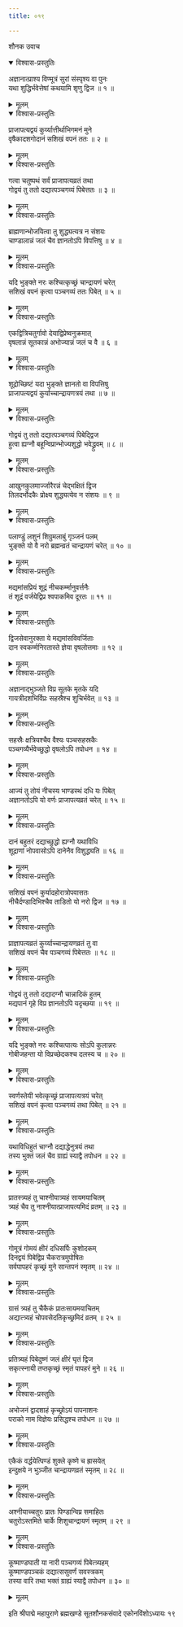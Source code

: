 ```yaml
---
title: ०१९

---
```

शौनक उवाच  

<details open><summary>विश्वास-प्रस्तुतिः</summary>

अज्ञानात्प्राश्य विण्मूत्रं सुरां संस्पृश्य वा पुनः  
यथा शुद्धिर्भवेत्तेषां कथयामि शृणु द्विज ॥ १ ॥
</details>

<details><summary>मूलम्</summary>

अज्ञानात्प्राश्य विण्मूत्रं सुरां संस्पृश्य वा पुनः  
यथा शुद्धिर्भवेत्तेषां कथयामि शृणु द्विज ॥ १ ॥
</details>



<details open><summary>विश्वास-प्रस्तुतिः</summary>

प्राजापत्यद्वयं कुर्य्यात्तीर्थाभिगमनं मुने  
वृषैकादशगोदानं सशिखं वपनं ततः ॥ २ ॥
</details>

<details><summary>मूलम्</summary>

प्राजापत्यद्वयं कुर्य्यात्तीर्थाभिगमनं मुने  
वृषैकादशगोदानं सशिखं वपनं ततः ॥ २ ॥
</details>



<details open><summary>विश्वास-प्रस्तुतिः</summary>

गत्वा चतुष्पथं सर्वं प्राजापत्यव्रतं तथा  
गोद्वयं तु ततो दद्यात्पञ्चगव्यं पिबेत्ततः ॥ ३ ॥
</details>

<details><summary>मूलम्</summary>

गत्वा चतुष्पथं सर्वं प्राजापत्यव्रतं तथा  
गोद्वयं तु ततो दद्यात्पञ्चगव्यं पिबेत्ततः ॥ ३ ॥
</details>



<details open><summary>विश्वास-प्रस्तुतिः</summary>

ब्राह्मणान्भोजयित्वा तु शुद्ध्यत्यत्र न संशयः  
चाण्डालान्नं जलं चैव ज्ञानतोऽपि विपत्तिषु ॥ ४ ॥
</details>

<details><summary>मूलम्</summary>

ब्राह्मणान्भोजयित्वा तु शुद्ध्यत्यत्र न संशयः  
चाण्डालान्नं जलं चैव ज्ञानतोऽपि विपत्तिषु ॥ ४ ॥
</details>



<details open><summary>विश्वास-प्रस्तुतिः</summary>

यदि भुङ्क्ते नरः कश्चित्कृच्छ्रं चान्द्रायणं चरेत्  
सशिखं वपनं कृत्वा पञ्चगव्यं ततः पिबेत् ॥ ५ ॥
</details>

<details><summary>मूलम्</summary>

यदि भुङ्क्ते नरः कश्चित्कृच्छ्रं चान्द्रायणं चरेत्  
सशिखं वपनं कृत्वा पञ्चगव्यं ततः पिबेत् ॥ ५ ॥
</details>



<details open><summary>विश्वास-प्रस्तुतिः</summary>

एकद्वित्रिचतुर्गावो देयाद्विप्रेष्वनुक्रमात्  
वृषलान्नं सूतकान्नं अभोज्यान्नं जलं च वै ॥ ६ ॥
</details>

<details><summary>मूलम्</summary>

एकद्वित्रिचतुर्गावो देयाद्विप्रेष्वनुक्रमात्  
वृषलान्नं सूतकान्नं अभोज्यान्नं जलं च वै ॥ ६ ॥
</details>



<details open><summary>विश्वास-प्रस्तुतिः</summary>

शूद्रोच्छिष्टं यदा भुङ्क्ते ज्ञानतो वा विपत्तिषु  
प्राजापत्यद्वयं कुर्याच्चान्द्रायणत्रयं तथा ॥ ७ ॥
</details>

<details><summary>मूलम्</summary>

शूद्रोच्छिष्टं यदा भुङ्क्ते ज्ञानतो वा विपत्तिषु  
प्राजापत्यद्वयं कुर्याच्चान्द्रायणत्रयं तथा ॥ ७ ॥
</details>



<details open><summary>विश्वास-प्रस्तुतिः</summary>

गोद्वयं तु ततो दद्यात्पञ्चगव्यं पिबेद्द्विज  
हुत्वा ह्यग्नौ बहून्विप्रान्भोज्यशुद्धो भवेद्ध्रुवम् ॥ ८ ॥
</details>

<details><summary>मूलम्</summary>

गोद्वयं तु ततो दद्यात्पञ्चगव्यं पिबेद्द्विज  
हुत्वा ह्यग्नौ बहून्विप्रान्भोज्यशुद्धो भवेद्ध्रुवम् ॥ ८ ॥
</details>



<details open><summary>विश्वास-प्रस्तुतिः</summary>

आखुनकुलमार्ज्जारैरन्नं चेद्भक्षितं द्विज  
तिलदर्भोदकैः प्रोक्ष्य शुद्ध्यत्येव न संशयः ॥ ९ ॥
</details>

<details><summary>मूलम्</summary>

आखुनकुलमार्ज्जारैरन्नं चेद्भक्षितं द्विज  
तिलदर्भोदकैः प्रोक्ष्य शुद्ध्यत्येव न संशयः ॥ ९ ॥
</details>



<details open><summary>विश्वास-प्रस्तुतिः</summary>

पलाण्डुं लशुनं शिग्रुमलाबुं गृञ्जनं पलम्  
भुङ्क्ते यो वै नरो ब्रह्मन्व्रतं चान्द्रायणं चरेत् ॥ १० ॥
</details>

<details><summary>मूलम्</summary>

पलाण्डुं लशुनं शिग्रुमलाबुं गृञ्जनं पलम्  
भुङ्क्ते यो वै नरो ब्रह्मन्व्रतं चान्द्रायणं चरेत् ॥ १० ॥
</details>



<details open><summary>विश्वास-प्रस्तुतिः</summary>

मद्यमांसप्रियं शूद्रं नीचकर्म्मानुवर्त्तनैः  
तं शूद्रं वर्जयेद्विप्र श्वपाकमिव दूरतः ॥ ११ ॥
</details>

<details><summary>मूलम्</summary>

मद्यमांसप्रियं शूद्रं नीचकर्म्मानुवर्त्तनैः  
तं शूद्रं वर्जयेद्विप्र श्वपाकमिव दूरतः ॥ ११ ॥
</details>



<details open><summary>विश्वास-प्रस्तुतिः</summary>

द्विजसेवानुरक्ता ये मद्यमांसविवर्जिताः  
दान स्वकर्म्मनिरतास्ते ज्ञेया वृषलोत्तमाः ॥ १२ ॥
</details>

<details><summary>मूलम्</summary>

द्विजसेवानुरक्ता ये मद्यमांसविवर्जिताः  
दान स्वकर्म्मनिरतास्ते ज्ञेया वृषलोत्तमाः ॥ १२ ॥
</details>



<details open><summary>विश्वास-प्रस्तुतिः</summary>

अज्ञानाद्भुञ्जते विप्र सूतके मृतके यदि  
गायत्रीदशभिर्विप्रः सहस्रैश्च शुचिर्भवेत् ॥ १३ ॥
</details>

<details><summary>मूलम्</summary>

अज्ञानाद्भुञ्जते विप्र सूतके मृतके यदि  
गायत्रीदशभिर्विप्रः सहस्रैश्च शुचिर्भवेत् ॥ १३ ॥
</details>



<details open><summary>विश्वास-प्रस्तुतिः</summary>

सहस्रैः क्षत्रियश्चैव वैश्यः पञ्चसहस्रकैः  
पञ्चगव्यैर्भवेच्छुद्धो वृषलोऽपि तपोधन ॥ १४ ॥
</details>

<details><summary>मूलम्</summary>

सहस्रैः क्षत्रियश्चैव वैश्यः पञ्चसहस्रकैः  
पञ्चगव्यैर्भवेच्छुद्धो वृषलोऽपि तपोधन ॥ १४ ॥
</details>



<details open><summary>विश्वास-प्रस्तुतिः</summary>

आज्यं तु तोयं नीचस्य भाण्डस्थं दधि यः पिबेत्  
अज्ञानतोऽपि यो वर्णः प्राजापत्यव्रतं चरेत् ॥ १५ ॥
</details>

<details><summary>मूलम्</summary>

आज्यं तु तोयं नीचस्य भाण्डस्थं दधि यः पिबेत्  
अज्ञानतोऽपि यो वर्णः प्राजापत्यव्रतं चरेत् ॥ १५ ॥
</details>



<details open><summary>विश्वास-प्रस्तुतिः</summary>

दानं बहुतरं दद्याच्छुद्धो ह्यग्नौ यथाविधि  
शूद्राणां नोपवासोऽपि दानेनैव विशुद्ध्यति ॥ १६ ॥
</details>

<details><summary>मूलम्</summary>

दानं बहुतरं दद्याच्छुद्धो ह्यग्नौ यथाविधि  
शूद्राणां नोपवासोऽपि दानेनैव विशुद्ध्यति ॥ १६ ॥
</details>



<details open><summary>विश्वास-प्रस्तुतिः</summary>

सशिखं वपनं कुर्यादहोरात्रोपवासतः  
नीचैर्दण्डादिभिश्चैव ताडितो यो नरो द्विज ॥ १७ ॥
</details>

<details><summary>मूलम्</summary>

सशिखं वपनं कुर्यादहोरात्रोपवासतः  
नीचैर्दण्डादिभिश्चैव ताडितो यो नरो द्विज ॥ १७ ॥
</details>



<details open><summary>विश्वास-प्रस्तुतिः</summary>

प्राज्ञापत्यव्रतं कुर्य्याच्चान्द्रायणव्रतं तु वा  
सशिखं वपनं चैव पञ्चगव्यं पिबेत्ततः ॥ १८ ॥
</details>

<details><summary>मूलम्</summary>

प्राज्ञापत्यव्रतं कुर्य्याच्चान्द्रायणव्रतं तु वा  
सशिखं वपनं चैव पञ्चगव्यं पिबेत्ततः ॥ १८ ॥
</details>



<details open><summary>विश्वास-प्रस्तुतिः</summary>

गोद्वयं तु ततो दद्यादग्नौ चान्नादिकं हुतम्  
मद्यपानं गृहे विप्र ज्ञानतोऽपि यदृच्छया ॥ १९ ॥
</details>

<details><summary>मूलम्</summary>

गोद्वयं तु ततो दद्यादग्नौ चान्नादिकं हुतम्  
मद्यपानं गृहे विप्र ज्ञानतोऽपि यदृच्छया ॥ १९ ॥
</details>



<details open><summary>विश्वास-प्रस्तुतिः</summary>

यदि भुङ्क्ते नरः कश्चित्पात्यः सोऽपि कुलान्नरः  
गोबीजहन्ता यो विप्रच्छेदकश्च दलस्य च ॥ २० ॥
</details>

<details><summary>मूलम्</summary>

यदि भुङ्क्ते नरः कश्चित्पात्यः सोऽपि कुलान्नरः  
गोबीजहन्ता यो विप्रच्छेदकश्च दलस्य च ॥ २० ॥
</details>



<details open><summary>विश्वास-प्रस्तुतिः</summary>

स्वर्णस्तेयी भवेत्कृच्छ्रं प्राजापत्यत्रयं चरेत्  
सशिखं वपनं कृत्वा पञ्चगव्यं तथा पिबेत् ॥ २१ ॥
</details>

<details><summary>मूलम्</summary>

स्वर्णस्तेयी भवेत्कृच्छ्रं प्राजापत्यत्रयं चरेत्  
सशिखं वपनं कृत्वा पञ्चगव्यं तथा पिबेत् ॥ २१ ॥
</details>



<details open><summary>विश्वास-प्रस्तुतिः</summary>

यथाविधिहुतं चाग्नौ दद्याद्धेनुत्रयं तथा  
तस्य भुक्तं जलं चैव ग्राह्यं स्याद्वै तपोधन ॥ २२ ॥
</details>

<details><summary>मूलम्</summary>

यथाविधिहुतं चाग्नौ दद्याद्धेनुत्रयं तथा  
तस्य भुक्तं जलं चैव ग्राह्यं स्याद्वै तपोधन ॥ २२ ॥
</details>



<details open><summary>विश्वास-प्रस्तुतिः</summary>

प्रातस्त्र्यहं तु चाश्नीयात्र्यहं सायमयाचितम्  
त्र्यहं चैव तु नाश्नीयात्प्राजापत्यमिदं व्रतम् ॥ २३ ॥
</details>

<details><summary>मूलम्</summary>

प्रातस्त्र्यहं तु चाश्नीयात्र्यहं सायमयाचितम्  
त्र्यहं चैव तु नाश्नीयात्प्राजापत्यमिदं व्रतम् ॥ २३ ॥
</details>



<details open><summary>विश्वास-प्रस्तुतिः</summary>

गोमूत्रं गोमयं क्षीरं दधिसर्पिः कुशोदकम्  
दिनद्वयं पिबेद्विप्र चैकरात्रमुपोषितः  
सर्वपापहरं कृच्छ्रं मुने सान्तपनं स्मृतम् ॥ २४ ॥
</details>

<details><summary>मूलम्</summary>

गोमूत्रं गोमयं क्षीरं दधिसर्पिः कुशोदकम्  
दिनद्वयं पिबेद्विप्र चैकरात्रमुपोषितः  
सर्वपापहरं कृच्छ्रं मुने सान्तपनं स्मृतम् ॥ २४ ॥
</details>



<details open><summary>विश्वास-प्रस्तुतिः</summary>

ग्रासं त्र्यहं तु चैकैकं प्रातःसायमयाचितम्  
अद्यात्त्र्यहं चोपवसेदतिकृच्छ्रमिदं व्रतम् ॥ २५ ॥
</details>

<details><summary>मूलम्</summary>

ग्रासं त्र्यहं तु चैकैकं प्रातःसायमयाचितम्  
अद्यात्त्र्यहं चोपवसेदतिकृच्छ्रमिदं व्रतम् ॥ २५ ॥
</details>



<details open><summary>विश्वास-प्रस्तुतिः</summary>

प्रतित्र्यहं पिबेदुष्णं जलं क्षीरं घृतं द्विज  
सकृत्स्नायी तप्तकृच्छ्रं स्मृतं पापहरं मुने ॥ २६ ॥
</details>

<details><summary>मूलम्</summary>

प्रतित्र्यहं पिबेदुष्णं जलं क्षीरं घृतं द्विज  
सकृत्स्नायी तप्तकृच्छ्रं स्मृतं पापहरं मुने ॥ २६ ॥
</details>



<details open><summary>विश्वास-प्रस्तुतिः</summary>

अभोजनं द्वादशाहं कृच्छ्रोऽयं पापनाशनः  
पराको नाम विज्ञेयः प्रसिद्धश्च तपोधन ॥ २७ ॥
</details>

<details><summary>मूलम्</summary>

अभोजनं द्वादशाहं कृच्छ्रोऽयं पापनाशनः  
पराको नाम विज्ञेयः प्रसिद्धश्च तपोधन ॥ २७ ॥
</details>



<details open><summary>विश्वास-प्रस्तुतिः</summary>

एकैकं वर्द्धयेत्पिण्डं शुक्ले कृष्णे च ह्रासयेत्  
इन्दुक्षये न भुञ्जीत चान्द्रायणव्रतं स्मृतम् ॥ २८ ॥
</details>

<details><summary>मूलम्</summary>

एकैकं वर्द्धयेत्पिण्डं शुक्ले कृष्णे च ह्रासयेत्  
इन्दुक्षये न भुञ्जीत चान्द्रायणव्रतं स्मृतम् ॥ २८ ॥
</details>



<details open><summary>विश्वास-प्रस्तुतिः</summary>

अश्नीयाच्चतुरः प्रातः पिण्डान्विप्र समाहितः  
चतुरोऽस्तमिते चार्के शिशुचान्द्रायणं स्मृतम् ॥ २९ ॥
</details>

<details><summary>मूलम्</summary>

अश्नीयाच्चतुरः प्रातः पिण्डान्विप्र समाहितः  
चतुरोऽस्तमिते चार्के शिशुचान्द्रायणं स्मृतम् ॥ २९ ॥
</details>



<details open><summary>विश्वास-प्रस्तुतिः</summary>

कूष्माण्डघाती या नारी पञ्चगव्यं पिबेत्त्र्यहम्  
कूष्माण्डपञ्चकं दद्यात्ससुवर्णं सवस्त्रकम्  
तस्या वारि तथा भक्तं ग्राह्यं स्याद्वै तपोधन ॥ ३० ॥
</details>

<details><summary>मूलम्</summary>

कूष्माण्डघाती या नारी पञ्चगव्यं पिबेत्त्र्यहम्  
कूष्माण्डपञ्चकं दद्यात्ससुवर्णं सवस्त्रकम्  
तस्या वारि तथा भक्तं ग्राह्यं स्याद्वै तपोधन ॥ ३० ॥
</details>


इति श्रीपाद्मे महापुराणे ब्रह्मखण्डे सूतशौनकसंवादे एकोनविंशोऽध्यायः १९